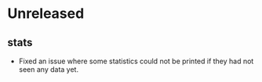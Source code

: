 # Unreleased

## stats

- Fixed an issue where some statistics could not be printed if they had not seen any data yet.
